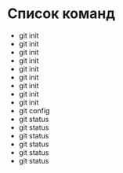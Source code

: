 # Список команд

- git init
- git init
- git init
- git init
- git init
- git init
- git init
- git init
- git init
- git config
- git status
- git status
- git status
- git status
- git status
- git status
